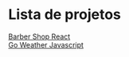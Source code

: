 # Lista de projetos  
    
[Barber Shop React](https://github.com/RicardoBaltazar/Barber-Shop-ReactJs)  
[Go Weather Javascript](https://github.com/RicardoBaltazar/Go-Weather-javascript)  

  
